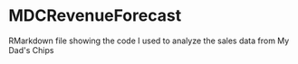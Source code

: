 # MDCRevenueForecast
RMarkdown file showing the code I used to analyze the sales data from My Dad's Chips 
